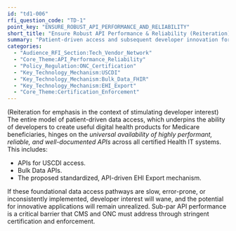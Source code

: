 ```yaml
---
id: "td1-006"
rfi_question_code: "TD-1"
point_key: "ENSURE_ROBUST_API_PERFORMANCE_AND_RELIABILITY"
short_title: "Ensure Robust API Performance & Reliability (Reiteration)"
summary: "Patient-driven access and subsequent developer innovation for Medicare beneficiaries critically depend on the universal availability of highly performant, reliable, and well-documented APIs (for USCDI, Bulk Data, and the proposed automated EHI Export API) across all certified systems. Sub-par performance is a significant barrier to developer interest and app utility."
categories:
  - "Audience_RFI_Section:Tech_Vendor_Network"
  - "Core_Theme:API_Performance_Reliability"
  - "Policy_Regulation:ONC_Certification"
  - "Key_Technology_Mechanism:USCDI"
  - "Key_Technology_Mechanism:Bulk_Data_FHIR"
  - "Key_Technology_Mechanism:EHI_Export"
  - "Core_Theme:Certification_Enforcement"
---
```

(Reiteration for emphasis in the context of stimulating developer interest) The entire model of patient-driven data access, which underpins the ability of developers to create useful digital health products for Medicare beneficiaries, hinges on the *universal availability of highly performant, reliable, and well-documented APIs* across all certified Health IT systems. This includes:
*   APIs for USCDI access.
*   Bulk Data APIs.
*   The proposed standardized, API-driven EHI Export mechanism.

If these foundational data access pathways are slow, error-prone, or inconsistently implemented, developer interest will wane, and the potential for innovative applications will remain unrealized. Sub-par API performance is a critical barrier that CMS and ONC must address through stringent certification and enforcement.
